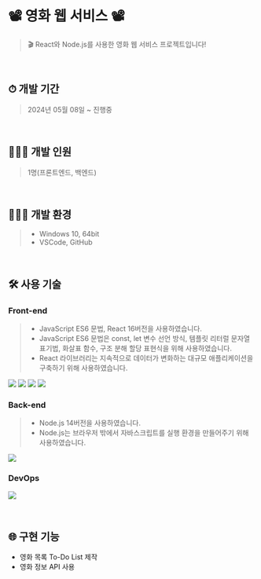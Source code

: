 # 📽 영화 웹 서비스 📽
> 🎬 React와 Node.js를 사용한 영화 웹 서비스 프로젝트입니다!
<br>

## ⏱ 개발 기간
> 2024년 05월 08일 ~ 진행중
<br>

## 🙋🏻‍♀️ 개발 인원
> 1명(프론트엔드, 백엔드)
<br>

## 👩🏻‍💻 개발 환경
> * Windows 10, 64bit
> * VSCode, GitHub
<br>

## 🛠 사용 기술
### Front-end
> * JavaScript ES6 문법, React 16버전을 사용하였습니다.
> * JavaScript ES6 문법은 const, let 변수 선언 방식, 템플릿 리터럴 문자열 표기법, 화살표 함수, 구조 분해 할당 표현식을 위해 사용하였습니다.
> * React 라이브러리는 지속적으로 데이터가 변화하는 대규모 애플리케이션을 구축하기 위해 사용하였습니다.
 <p>
  <!-- HTML5 스킬 아이콘 -->
  <img src="https://img.shields.io/badge/HTML5-E34F26?style=for-the-badge&logo=html5&logoColor=white"/>
  <!-- CSS3 스킬 아이콘 -->
  <img src="https://img.shields.io/badge/CSS3-1572B6?style=for-the-badge&logo=CSS3&logoColor=white">
  <!-- JavaScript 스킬 아이콘 -->
  <img src="https://img.shields.io/badge/JavaScript-F7DF1E?style=for-the-badge&logo=JavaScript&logoColor=white"/>
  <!-- React 스킬 아이콘 -->
  <img src="https://img.shields.io/badge/React-20232A?style=for-the-badge&logo=react&logoColor=61DAFB"/>
 </p>

### Back-end
> * Node.js 14버전을 사용하였습니다.
> * Node.js는 브라우저 밖에서 자바스크립트를 실행 환경을 만들어주기 위해 사용하였습니다.
 <p>
  <!-- Node.js 스킬 아이콘 -->
  <img src="https://img.shields.io/badge/Node.js-43853D?style=for-the-badge&logo=node.js&logoColor=white"/>
 </p>

### DevOps
  <p>
    <!-- GitHub 스킬 아이콘 -->
    <img src="https://img.shields.io/badge/GitHub-100000?style=for-the-badge&logo=github&logoColor=white"/>
  </p>
<br>

## 🌐 구현 기능
* 영화 목록 To-Do List 제작
* 영화 정보 API 사용
